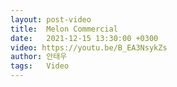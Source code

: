 ```yaml
---
layout: post-video
title:  Melon Commercial
date:   2021-12-15 13:30:00 +0300
video: https://youtu.be/B_EA3NsykZs
author: 안태우
tags:   Video
---
```


